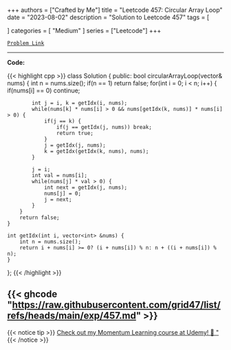 
+++
authors = ["Crafted by Me"]
title = "Leetcode 457: Circular Array Loop"
date = "2023-08-02"
description = "Solution to Leetcode 457"
tags = [
    
]
categories = [
    "Medium"
]
series = ["Leetcode"]
+++



[`Problem Link`](https://leetcode.com/problems/circular-array-loop/description/)

---

**Code:**

{{< highlight cpp >}}
class Solution {
public:
    bool circularArrayLoop(vector<int>& nums) {
        int n = nums.size();
        if(n == 1) return false;
        for(int i = 0; i < n; i++) {
            if(nums[i] == 0) continue;

            int j = i, k = getIdx(i, nums);
            while(nums[k] * nums[i] > 0 && nums[getIdx(k, nums)] * nums[i] > 0) {
                if(j == k) {
                    if(j == getIdx(j, nums)) break;
                    return true;
                }
                j = getIdx(j, nums);
                k = getIdx(getIdx(k, nums), nums);
            }

            j = i;
            int val = nums[i];
            while(nums[j] * val > 0) {
                int next = getIdx(j, nums);
                nums[j] = 0;
                j = next;
            }
        }
        return false;
    }

    int getIdx(int i, vector<int> &nums) {
        int n = nums.size();
        return i + nums[i] >= 0? (i + nums[i]) % n: n + ((i + nums[i]) % n);
    }
};
{{< /highlight >}}

{{< ghcode "https://raw.githubusercontent.com/grid47/list/refs/heads/main/exp/457.md" >}}
---


{{< notice tip >}}
[Check out my Momentum Learning course at Udemy! 🚀 "](https://www.udemy.com/course/blind-75-the-data-structures-and-algorithms-essentials/)
{{< /notice >}}

